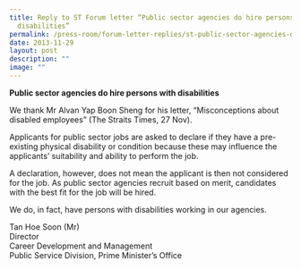 ```yaml
---
title: Reply to ST Forum letter “Public sector agencies do hire persons with
  disabilities”
permalink: /press-room/forum-letter-replies/st-public-sector-agencies-do-hire-persons-with-disabilities/
date: 2013-11-29
layout: post
description: ""
image: ""
---
```

**Public sector agencies do hire persons with disabilities**

We thank Mr Alvan Yap Boon Sheng for his letter, “Misconceptions about disabled employees” (The Straits Times, 27 Nov).  
  
Applicants for public sector jobs are asked to declare if they have a pre-existing physical disability or condition because these may influence the applicants’ suitability and ability to perform the job.  
  
A declaration, however, does not mean the applicant is then not considered for the job. As public sector agencies recruit based on merit, candidates with the best fit for the job will be hired.  
  
We do, in fact, have persons with disabilities working in our agencies.    
  
Tan Hoe Soon (Mr)  
Director  
Career Development and Management  
Public Service Division, Prime Minister’s Office